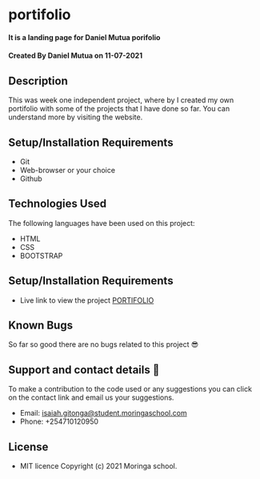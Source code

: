 # portifolio
#### It is a landing page for Daniel Mutua porifolio
#### Created By Daniel Mutua on 11-07-2021
## Description
This was week one independent project, where by I created my own portifolio with some of the projects that I have done so far. You can understand more by visiting the website.
## Setup/Installation Requirements
* Git
* Web-browser or your choice
* Github
## Technologies Used
 The following languages have been used on this project:
 * HTML
 * CSS
 * BOOTSTRAP

## Setup/Installation Requirements

* Live link to view the project <a href="https://dan-mutua.github.io/portifolio/">PORTIFOLIO</a>


## Known Bugs
 So far so good there are no bugs related to this project 😎
## Support and contact details 🙂
To make a contribution to the code used or any suggestions you can click on the contact link and email us your suggestions.
* Email: isaiah.gitonga@student.moringaschool.com
* Phone: +254710120950
## License
* MIT licence Copyright (c) 2021 Moringa school.